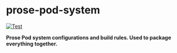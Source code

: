 # prose-pod-system

[![Test](https://github.com/prose-im/prose-pod-system/workflows/Test/badge.svg?branch=master)](https://github.com/prose-im/prose-pod-system/actions/workflows/test.yml)

**Prose Pod system configurations and build rules. Used to package everything together.**
